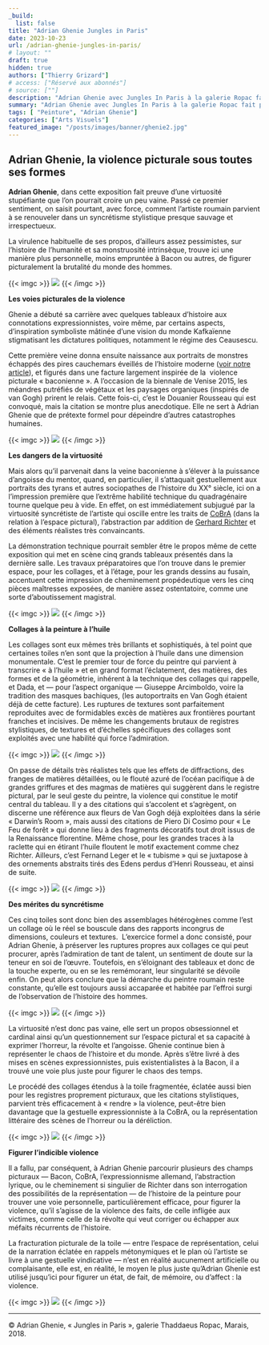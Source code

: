```yaml
---
_build:
  list: false
title: "Adrian Ghenie Jungles in Paris"
date: 2023-10-23
url: /adrian-ghenie-jungles-in-paris/ 
# layout: ""
draft: true
hidden: true
authors: ["Thierry Grizard"]
# access: ["Réservé aux abonnés"]
# source: [""]
description: "Adrian Ghenie avec Jungles In Paris à la galerie Ropac fait preuve d'une virtuosité stupéfiante à travers un syncrétisme stylistique presque sauvage"
summary: "Adrian Ghenie avec Jungles In Paris à la galerie Ropac fait preuve d'une virtuosité stupéfiante à travers un syncrétisme stylistique presque sauvage"
tags: [ "Peinture", "Adrian Ghenie"]
categories: ["Arts Visuels"]
featured_image: "/posts/images/banner/ghenie2.jpg"
---
```

## Adrian Ghenie, la violence picturale sous toutes ses formes

**Adrian Ghenie**, dans cette exposition fait preuve d’une virtuosité stupéfiante que l’on pourrait croire un peu vaine. Passé ce premier sentiment, on saisit pourtant, avec force, comment l’artiste roumain parvient à se renouveler dans un syncrétisme stylistique presque sauvage et irrespectueux.

La virulence habituelle de ses propos, d’ailleurs assez pessimistes, sur l’histoire de l’humanité et sa monstruosité intrinsèque, trouve ici une manière plus personnelle, moins empruntée à Bacon ou autres, de figurer picturalement la brutalité du monde des hommes.

{{< imgc >}} ![](/posts/images/ghenie/adrian-gheniejungles-in-parispaintingthaddaeus-ropacexhibitionparisfrance2018-7.jpg) {{< /imgc >}}

**Les voies picturales de la violence**

Ghenie a débuté sa carrière avec quelques tableaux d’histoire aux connotations expressionnistes, voire même, par certains aspects, d’inspiration symboliste mâtinée d’une vision du monde Kafkaïenne stigmatisant les dictatures politiques, notamment le régime des Ceausescu.

Cette première veine donna ensuite naissance aux portraits de monstres échappés des pires cauchemars éveillés de l’histoire moderne ([voir notre article](/adrian-ghenie/)), et figurés dans une facture largement inspirée de la  violence picturale « baconienne ». A l’occasion de la biennale de Venise 2015, les méandres putréfiés de végétaux et les paysages organiques (inspirés de van Gogh) prirent le relais. Cette fois-ci, c’est le Douanier Rousseau qui est convoqué, mais la citation se montre plus anecdotique. Elle ne sert à Adrian Ghenie que de prétexte formel pour dépeindre d’autres catastrophes humaines.

{{< imgc >}} ![](/posts/images/ghenie/adrian-gheniejungles-in-parispaintingthaddaeus-ropacexhibitionparisfrance2018-12.jpg) {{< /imgc >}}

**Les dangers de la virtuosité**

Mais alors qu’il parvenait dans la veine baconienne à s’élever à la puissance d’angoisse du mentor, quand, en particulier, il s’attaquait gestuellement aux portraits des tyrans et autres sociopathes de l’histoire du XX° siècle, ici on a l’impression première que l’extrême habilité technique du quadragénaire tourne quelque peu à vide. En effet, on est immédiatement subjugué par la virtuosité syncrétiste de l’artiste qui oscille entre les traits de [CoBrA](/karel-appel-humaniste-barbare/) (dans la relation à l’espace pictural), l’abstraction par addition de [Gerhard Richter](/tags/gerhard-richter/) et des éléments réalistes très convaincants.

La démonstration technique pourrait sembler être le propos même de cette exposition qui met en scène cinq grands tableaux présentés dans la dernière salle. Les travaux préparatoires que l’on trouve dans le premier espace, pour les collages, et à l’étage, pour les grands dessins au fusain, accentuent cette impression de cheminement propédeutique vers les cinq pièces maîtresses exposées, de manière assez ostentatoire, comme une sorte d’aboutissement magistral.

{{< imgc >}} ![](/posts/images/ghenie/adrian-gheniejungles-in-parispaintingthaddaeus-ropacexhibitionparisfrance2018-8.jpg) {{< /imgc >}}

**Collages à la peinture à l’huile**

Les collages sont eux mêmes très brillants et sophistiqués, à tel point que certaines toiles n’en sont que la projection à l’huile dans une dimension monumentale. C’est le premier tour de force du peintre qui parvient à transcrire « à l’huile » et en grand format l’éclatement, des matières, des formes et de la géométrie, inhérent à la technique des collages qui rappelle, et Dada, et — pour l’aspect organique — Giuseppe Arcimboldo, voire la tradition des masques bachiques, (les autoportraits en Van Gogh étaient déjà de cette facture). Les ruptures de textures sont parfaitement reproduites avec de formidables excès de matières aux frontières pourtant franches et incisives. De même les changements brutaux de registres stylistiques, de textures et d’échelles spécifiques des collages sont exploités avec une habilité qui force l’admiration.

{{< imgc >}} ![](/posts/images/ghenie/adrian-gheniejungles-in-parispaintingthaddaeus-ropacexhibitionparisfrance2018-15.jpg) {{< /imgc >}}

On passe de détails très réalistes tels que les effets de diffractions, des franges de matières détaillées, ou le flouté azuré de l’océan pacifique à de grandes griffures et des magmas de matières qui suggèrent dans le registre pictural, par le seul geste du peintre, la violence qui constitue le motif central du tableau. Il y a des citations qui s’accolent et s’agrègent, on discerne une référence aux fleurs de Van Gogh déjà exploitées dans la série « Darwin’s Room », mais aussi des citations de Piero Di Cosimo pour « Le Feu de forêt » qui donne lieu à des fragments décoratifs tout droit issus de la Renaissance florentine. Même chose, pour les grandes traces à la raclette qui en étirant l’huile floutent le motif exactement comme chez Richter. Ailleurs, c’est Fernand Leger et le « tubisme » qui se juxtapose à des ornements abstraits tirés des Edens perdus d’Henri Rousseau, et ainsi de suite.

{{< imgc >}} ![](/posts/images/ghenie/adrian-gheniejungles-in-parispaintingthaddaeus-ropacexhibitionparisfrance2018-16.jpg) {{< /imgc >}}

**Des mérites du syncrétisme**

Ces cinq toiles sont donc bien des assemblages hétérogènes comme l’est un collage où le réel se bouscule dans des rapports incongrus de dimensions, couleurs et textures.  L’exercice formel a donc consisté, pour Adrian Ghenie, à préserver les ruptures propres aux collages ce qui peut procurer, après l’admiration de tant de talent, un sentiment de doute sur la teneur en soi de l’œuvre. Toutefois, en s’éloignant des tableaux et donc de la touche experte, ou en se les remémorant, leur singularité se dévoile enfin. On peut alors conclure que la démarche du peintre roumain reste constante, qu’elle est toujours aussi accaparée et habitée par l’effroi surgi de l’observation de l’histoire des hommes.

{{< imgc >}} ![](/posts/images/ghenie/adrian-gheniejungles-in-parispaintingthaddaeus-ropacexhibitionparisfrance2018-14.jpg) {{< /imgc >}}

La virtuosité n’est donc pas vaine, elle sert un propos obsessionnel et cardinal ainsi qu’un questionnement sur l’espace pictural et sa capacité à exprimer l’horreur, la révolte et l’angoisse. Ghenie continue bien à représenter le chaos de l’histoire et du monde. Après s’être livré à des mises en scènes expressionnistes, puis existentialistes à la Bacon, il a trouvé une voie plus juste pour figurer le chaos des temps.

Le procédé des collages étendus à la toile fragmentée, éclatée aussi bien pour les registres proprement picturaux, que les citations stylistiques, parvient très efficacement à « rendre » la violence, peut-être bien davantage que la gestuelle expressionniste à la CoBrA, ou la représentation littéraire des scènes de l’horreur ou la déréliction.

{{< imgc >}} ![](/posts/images/ghenie/adrian-gheniejungles-in-parispaintingthaddaeus-ropacexhibitionparisfrance2018-10.jpg) {{< /imgc >}}

**Figurer l’indicible violence**

Il a fallu, par conséquent, à Adrian Ghenie parcourir plusieurs des champs picturaux — Bacon, CoBrA, l’expressionnisme allemand, l’abstraction lyrique, ou le cheminement si singulier de Richter dans son interrogation des possibilités de la représentation — de l’histoire de la peinture pour trouver une voie personnelle, particulièrement efficace, pour figurer la violence, qu’il s’agisse de la violence des faits, de celle infligée aux victimes, comme celle de la révolte qui veut corriger ou échapper aux méfaits récurrents de l’histoire.

La fracturation picturale de la toile — entre l’espace de représentation, celui de la narration éclatée en rappels métonymiques et le plan où l’artiste se livre à une gestuelle vindicative — n’est en réalité aucunement artificielle ou complaisante, elle est, en réalité, le moyen le plus juste qu’Adrian Ghenie est utilisé jusqu’ici pour figurer un état, de fait, de mémoire, ou d’affect : la violence.

{{< imgc >}} ![](/posts/images/ghenie/adrian-gheniejungles-in-parispaintingthaddaeus-ropacexhibitionparisfrance2018-17.jpg) {{< /imgc >}}

---

© Adrian Ghenie, « Jungles in Paris », galerie Thaddaeus Ropac, Marais, 2018.